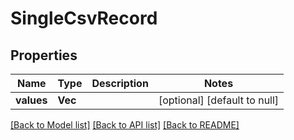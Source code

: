 # SingleCsvRecord

## Properties
Name | Type | Description | Notes
------------ | ------------- | ------------- | -------------
**values** | **Vec<String>** |  | [optional] [default to null]

[[Back to Model list]](../README.md#documentation-for-models) [[Back to API list]](../README.md#documentation-for-api-endpoints) [[Back to README]](../README.md)


